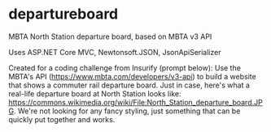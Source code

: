 # departureboard
MBTA North Station departure board, based on MBTA v3 API

Uses ASP.NET Core MVC, Newtonsoft.JSON, JsonApiSerializer

Created for a coding challenge from Insurify (prompt below):
Use the MBTA's API (https://www.mbta.com/developers/v3-api) to build a website that shows a commuter rail departure board.  Just in case, here's what a real-life departure board at North Station looks like: https://commons.wikimedia.org/wiki/File:North_Station_departure_board.JPG. We're not looking for any fancy styling, just something that can be quickly put together and works. 

